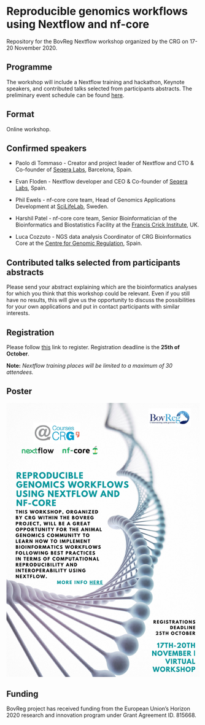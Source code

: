 # Reproducible genomics workflows using Nextflow and nf-core

Repository for the BovReg Nextflow workshop organized by the CRG on 17-20 November 2020.

## Programme

The workshop will include a Nextflow training and hackathon, Keynote speakers, and contributed talks selected from participants abstracts. The preliminary event schedule can be found [here](schedule.md).

## Format

Online workshop.

## Confirmed speakers

* Paolo di Tommaso - Creator and project leader of Nextflow and CTO & Co-founder of [Seqera Labs](https://www.seqera.io/),
Barcelona, Spain.

* Evan Floden - Nextflow developer and CEO & Co-founder of [Seqera Labs](https://www.seqera.io/), Spain.

* Phil Ewels - nf-core core team, Head of Genomics Applications Development at [SciLifeLab](https://www.scilifelab.se/),
Sweden.

* Harshil Patel - nf-core core team, Senior Bioinformatician of  the Bioinformatics and Biostatistics Facility at the
[Francis Crick Institute](https://www.crick.ac.uk/), UK.
 
* Luca Cozzuto - NGS data analysis Coordinator of CRG Bioinformatics Core  at the
[Centre for Genomic Regulation](https://www.crg.eu/), Spain. 
 
## Contributed talks selected from participants abstracts

Please send your abstract explaining which are the bioinformatics analyses for which you think that this workshop 
could be relevant. Even if you still have no results, this will give us the opportunity to discuss the possibilities 
for your own applications and put in contact participants with similar interests.

## Registration

Please follow [this](https://apps.crg.es/content/internet/events/webforms/reproducible-genomics-workflows-using-nextflow-and-nf-core) 
link to register. Registration deadline is the **25th of October**.

**Note:** *Nextflow training places will be limited to a maximum of 30 attendees.*

## Poster

![Workshop bovreg nextflow poster](img/nf-bovreg-workshop20-poster.jpg)

<!---
## Organizers
<br/>
<p float="left">
    <img src="https://github.com/BovReg/nf-workshop20/blob/master/logos/crg_courses_logo.jpg" width="200" /> 
    &nbsp
    <img src="https://github.com/BovReg/nf-workshop20/blob/master/logos/crg_logo.png" width="200" />
    &nbsp
    <img src="https://github.com/BovReg/nf-workshop20/blob/master/logos/BovReg_logo.jpg" width="200" />
</p>
---> 

<!--- ![CRG Logo](https://github.com/BovReg/nf-workshop20/blob/master/logos/crg_logo.png) ![BovReg Log](https://github.com/BovReg/nf-workshop20/blob/master/logos/BovReg_logo.jpg) ---> 


## Funding

BovReg project has received funding from the European Union’s Horizon 2020 research and innovation program under 
Grant Agreement ID. 815668.






